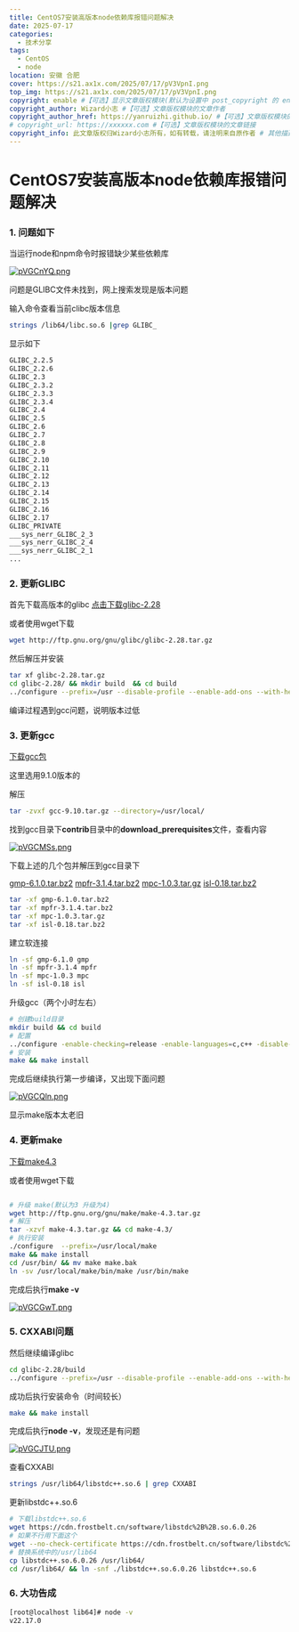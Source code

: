 ```yaml
---
title: CentOS7安装高版本node依赖库报错问题解决
date: 2025-07-17
categories:
  - 技术分享
tags: 
  - CentOS
  - node
location: 安徽 合肥
cover: https://s21.ax1x.com/2025/07/17/pV3VpnI.png
top_img: https://s21.ax1x.com/2025/07/17/pV3VpnI.png
copyright: enable #【可选】显示文章版权模块(默认为设置中 post_copyright 的 enable 配置)
copyright_author: Wizard小志 #【可选】文章版权模块的文章作者
copyright_author_href: https://yanruizhi.github.io/ #【可选】文章版权模块的文章作者的链接
# copyright_url: https://xxxxxx.com #【可选】文章版权模块的文章链接
copyright_info: 此文章版权归Wizard小志所有，如有转载，请注明来自原作者 # 其他描述信息
---
```


# CentOS7安装高版本node依赖库报错问题解决

### 1. 问题如下

当运行node和npm命令时报错缺少某些依赖库

[![pVGCnYQ.png](https://s21.ax1x.com/2025/07/22/pVGCnYQ.png)](https://imgse.com/i/pVGCnYQ)

问题是GLIBC文件未找到，网上搜索发现是版本问题

输入命令查看当前clibc版本信息

```bash
strings /lib64/libc.so.6 |grep GLIBC_
```

显示如下

```bash
GLIBC_2.2.5
GLIBC_2.2.6
GLIBC_2.3
GLIBC_2.3.2
GLIBC_2.3.3
GLIBC_2.3.4
GLIBC_2.4
GLIBC_2.5
GLIBC_2.6
GLIBC_2.7
GLIBC_2.8
GLIBC_2.9
GLIBC_2.10
GLIBC_2.11
GLIBC_2.12
GLIBC_2.13
GLIBC_2.14
GLIBC_2.15
GLIBC_2.16
GLIBC_2.17
GLIBC_PRIVATE
___sys_nerr_GLIBC_2_3
___sys_nerr_GLIBC_2_4
___sys_nerr_GLIBC_2_1
...
```

### 2. 更新GLIBC

首先下载高版本的glibc [点击下载glibc-2.28](http://ftp.gnu.org/gnu/glibc/glibc-2.28.tar.gz)

或者使用wget下载

```sh
wget http://ftp.gnu.org/gnu/glibc/glibc-2.28.tar.gz
```

然后解压并安装

```sh
tar xf glibc-2.28.tar.gz 
cd glibc-2.28/ && mkdir build  && cd build
../configure --prefix=/usr --disable-profile --enable-add-ons --with-headers=/usr/include --with-binutils=/usr/bin
```

编译过程遇到gcc问题，说明版本过低

### 3. 更新gcc

[下载gcc包]([https://ftp.gnu.org/gnu/gcc](https://links.jianshu.com/go?to=https%3A%2F%2Fftp.gnu.org%2Fgnu%2Fgcc))

这里选用9.1.0版本的

解压

```sh
tar -zvxf gcc-9.10.tar.gz --directory=/usr/local/
```

找到gcc目录下**contrib**目录中的**download_prerequisites**文件，查看内容

[![pVGCMSs.png](https://s21.ax1x.com/2025/07/22/pVGCMSs.png)](https://imgse.com/i/pVGCMSs)

下载上述的几个包并解压到gcc目录下

[gmp-6.1.0.tar.bz2](https://ftp.gnu.org/pub/gnu/gmp/gmp-6.1.0.tar.bz2)
[mpfr-3.1.4.tar.bz2](http://mirror.hust.edu.cn/gnu/mpfr/mpfr-3.1.4.tar.bz2)
[mpc-1.0.3.tar.gz](https://ftp.gnu.org/gnu/mpc/mpc-1.0.3.tar.gz)
[isl-0.18.tar.bz2](http://www.mirrorservice.org/sites/sourceware.org/pub/gcc/infrastructure/isl-0.18.tar.bz2)

```sh
tar -xf gmp-6.1.0.tar.bz2
tar -xf mpfr-3.1.4.tar.bz2
tar -xf mpc-1.0.3.tar.gz
tar -xf isl-0.18.tar.bz2
```

建立软连接

```sh
ln -sf gmp-6.1.0 gmp
ln -sf mpfr-3.1.4 mpfr 
ln -sf mpc-1.0.3 mpc
ln -sf isl-0.18 isl
```

升级gcc（两个小时左右）

```sh
# 创建build目录
mkdir build && cd build
# 配置
../configure -enable-checking=release -enable-languages=c,c++ -disable-multilib
# 安装
make && make install
```

完成后继续执行第一步编译，又出现下面问题

[![pVGCQln.png](https://s21.ax1x.com/2025/07/22/pVGCQln.png)](https://imgse.com/i/pVGCQln)

显示make版本太老旧

### 4. 更新make

[下载make4.3](http://ftp.gnu.org/gnu/make/make-4.3.tar.gz)

或者使用wget下载

```sh

# 升级 make(默认为3 升级为4)
wget http://ftp.gnu.org/gnu/make/make-4.3.tar.gz
# 解压
tar -xzvf make-4.3.tar.gz && cd make-4.3/
# 执行安装
./configure  --prefix=/usr/local/make
make && make install
cd /usr/bin/ && mv make make.bak
ln -sv /usr/local/make/bin/make /usr/bin/make
```

完成后执行**make -v**

[![pVGCGwT.png](https://s21.ax1x.com/2025/07/22/pVGCGwT.png)](https://imgse.com/i/pVGCGwT)

### 5.  CXXABI问题

然后继续编译glibc

```sh
cd glibc-2.28/build
../configure --prefix=/usr --disable-profile --enable-add-ons --with-headers=/usr/include --with-binutils=/usr/bin
```

成功后执行安装命令（时间较长）

```sh
make && make install
```

完成后执行**node -v**，发现还是有问题

[![pVGCJTU.png](https://s21.ax1x.com/2025/07/22/pVGCJTU.png)](https://imgse.com/i/pVGCJTU)

查看CXXABI

```sh
strings /usr/lib64/libstdc++.so.6 | grep CXXABI
```

更新libstdc++.so.6

```sh
# 下载libstdc++.so.6
wget https://cdn.frostbelt.cn/software/libstdc%2B%2B.so.6.0.26
# 如果不行用下面这个
wget --no-check-certificate https://cdn.frostbelt.cn/software/libstdc%2B%2B.so.6.0.26
# 替换系统中的/usr/lib64
cp libstdc++.so.6.0.26 /usr/lib64/
cd /usr/lib64/ && ln -snf ./libstdc++.so.6.0.26 libstdc++.so.6
```

### 6.  大功告成

``` sh
[root@localhost lib64]# node -v
v22.17.0
```





